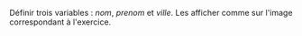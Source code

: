 Définir trois variables : *nom*, *prenom* et *ville*. Les afficher comme sur l'image correspondant à l'exercice.